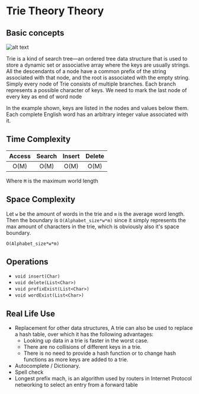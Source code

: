 # Trie Theory Theory

## Basic concepts

![alt text](https://upload.wikimedia.org/wikipedia/commons/thumb/b/be/Trie_example.svg/256px-Trie_example.svg.png "Trie")

Trie is a kind of search tree—an ordered tree data structure that is used to store a dynamic set
or associative array where the keys are usually strings. All the descendants of a node have a common prefix of the string associated with that node,
and the root is associated with the empty string.
Simply every node of Trie consists of multiple branches. Each branch represents a possible character of keys.
We need to mark the last node of every key as end of word node

In the example shown, keys are listed in the nodes and values below them. Each complete English word has an arbitrary integer value associated with it.

## Time Complexity
| Access | Search | Insert | Delete |
|:-------:|:-------:|:-------:|:-------:|
| O(M) | O(M) | O(M) | O(M) |

Where `M` is the maximum world length

## Space Complexity
Let `w` be the amount of words in the trie and
`m` is the average word length. Then the boundary is `O(Alphabet_size*w*m)`
since it simply represents the max amount of characters in the trie, which is obviously also it's space boundary.

`O(Alphabet_size*w*m)`

## Operations
- `void insert(Char)`
- `void delete(List<Char>)`
- `void prefixExist(List<Char>)`
- `void wordExist(List<Char>)`


## Real Life Use

- Replacement for other data structures, A trie can also be used to replace a hash table, over which it has the following advantages:
    - Looking up data in a trie is faster in the worst case.
    - There are no collisions of different keys in a trie.
    - There is no need to provide a hash function or to change hash functions as more keys are added to a trie.
- Autocomplete / Dictionary.
- Spell check
- Longest prefix mach, is an algorithm used by routers in Internet Protocol networking to select
an entry from a forward table
